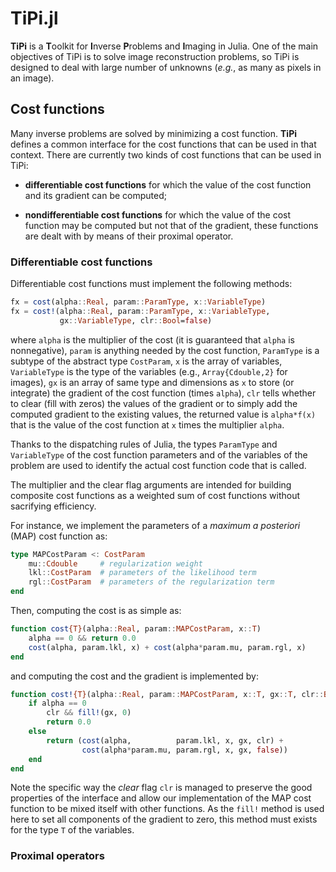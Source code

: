 # TiPi.jl

**TiPi** is a **T**oolkit for **I**nverse **P**roblems and **I**maging in
Julia.  One of the main objectives of TiPi is to solve image reconstruction
problems, so TiPi is designed to deal with large number of unknowns
(*e.g.*, as many as pixels in an image).


## Cost functions

Many inverse problems are solved by minimizing a cost function.  **TiPi**
defines a common interface for the cost functions that can be used in that
context.  There are currently two kinds of cost functions that can be used in
TiPi:

* **differentiable cost functions** for which the value of the cost
  function and its gradient can be computed;

* **nondifferentiable cost functions** for which the value of the cost
  function may be computed but not that of the gradient, these functions
  are dealt with by means of their proximal operator.


### Differentiable cost functions

Differentiable cost functions must implement the following methods:
```julia
fx = cost(alpha::Real, param::ParamType, x::VariableType)
fx = cost!(alpha::Real, param::ParamType, x::VariableType,
           gx::VariableType, clr::Bool=false)
```
where `alpha` is the multiplier of the cost (it is guaranteed that `alpha` is
nonnegative), `param` is anything needed by the cost function, `ParamType` is
a subtype of the abstract type `CostParam`, `x` is the array of variables,
`VariableType` is the type of the variables (e.g., `Array{Cdouble,2}` for
images), `gx` is an array of same type and dimensions as `x` to store (or
integrate) the gradient of the cost function (times `alpha`), `clr` tells
whether to clear (fill with zeros) the values of the gradient or to simply add
the computed gradient to the existing values, the returned value is
`alpha*f(x)` that is the value of the cost function at `x` times the
multiplier `alpha`.

Thanks to the dispatching rules of Julia, the types `ParamType` and
`VariableType` of the cost function parameters and of the variables of the
problem are used to identify the actual cost function code that is called.

The multiplier and the clear flag arguments are intended for building
composite cost functions as a weighted sum of cost functions without
sacrifying efficiency.

For instance, we implement the parameters of a *maximum a posteriori* (MAP)
cost function as:
```julia
type MAPCostParam <: CostParam
    mu::Cdouble     # regularization weight
    lkl::CostParam  # parameters of the likelihood term
    rgl::CostParam  # parameters of the regularization term
end
```
Then, computing the cost is as simple as:
```julia
function cost{T}(alpha::Real, param::MAPCostParam, x::T)
    alpha == 0 && return 0.0
    cost(alpha, param.lkl, x) + cost(alpha*param.mu, param.rgl, x)
end
```
and computing the cost and the gradient is implemented by:
```julia
function cost!{T}(alpha::Real, param::MAPCostParam, x::T, gx::T, clr::Bool=false)
    if alpha == 0
        clr && fill!(gx, 0)
        return 0.0
    else
        return (cost(alpha,          param.lkl, x, gx, clr) +
                cost(alpha*param.mu, param.rgl, x, gx, false))
    end
end
```
Note the specific way the *clear* flag `clr` is managed to preserve the good
properties of the interface and allow our implementation of the MAP cost
function to be mixed itself with other functions.  As the `fill!` method is
used here to set all components of the gradient to zero, this method must
exists for the type `T` of the variables.


### Proximal operators


